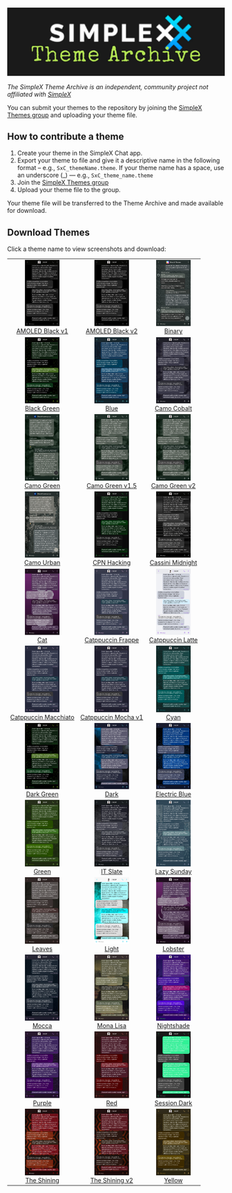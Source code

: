 ![](./resources/SxC_themeBanner06.jpg)

_The SimpleX Theme Archive is an independent, community project not affiliated with [SimpleX](https://simplex.chat)_

You can submit your themes to the repository by joining the [SimpleX Themes group](https://simplex.chat/contact#/?v=2-7&smp=smp%3A%2F%2Fhpq7_4gGJiilmz5Rf-CswuU5kZGkm_zOIooSw6yALRg%3D%40smp5.simplex.im%2FjwFqICow91mcVNxBF2GXXF5Uq4H27goC%23%2F%3Fv%3D1-3%26dh%3DMCowBQYDK2VuAyEAOYs_RwIB67iDC_ORPmBpp-oED4Ric3oYkID4kdkMdGs%253D%26srv%3Djjbyvoemxysm7qxap7m5d5m35jzv5qq6gnlv7s4rsn7tdwwmuqciwpid.onion&data=%7B%22type%22%3A%22group%22%2C%22groupLinkId%22%3A%22jpatHRdLkjwNmbWBc-VWcg%3D%3D%22%7D) and uploading your theme file. 

## How to contribute a theme

1. Create your theme in the SimpleX Chat app. 
2. Export your theme to file and give it a descriptive name in the following format – e.g., `SxC_themeName.theme`. If your theme name has a space, use an underscore (_) — e.g., `SxC_theme_name.theme`
3. Join the [SimpleX Themes group](https://simplex.chat/contact#/?v=2-7&smp=smp%3A%2F%2Fhpq7_4gGJiilmz5Rf-CswuU5kZGkm_zOIooSw6yALR%40smp5.simplex.im%2FjwFqICow91mcVNxBF2GXXF5Uq4H27goC%23%2F%3Fv%3D1-3%26dh%3DMCowBQYDK2VuAyEAOYs_RwIB67iDC_ORPmBpp-oED4Ric3oYkID4kdkMdGs%253D%26srv%3Djjbyvoemxysm7qxap7m5d5m35jzv5qq6gnlv7s4rsn7tdwwmuqciwpid.onion&data=%7B%22type%22%3A%22group%22%2C%22groupLinkId%22%3A%22jpatHRdLkjwNmbWBc-VWcg%3D%3D%22%7D)
4. Upload your theme file to the group.

Your theme file will be transferred to the Theme Archive and made available for download. 

## Download Themes

Click a theme name to view screenshots and download:

|                                                                                                                                            |                                                                                                                                         |                                                                                                                                 |
|:------------------------------------------------------------------------------------------------------------------------------------------:|:---------------------------------------------------------------------------------------------------------------------------------------:|:-------------------------------------------------------------------------------------------------------------------------------:|
| <img src="./screenshots/SxC_AMOLEDblackV201.jpg" width="80"><br>[AMOLED Black v1](./resources/SxC_AMOLEDblackV1_index.md)                  | <img src="./screenshots/SxC_AMOLEDblackV201.jpg" width="80"><br>[AMOLED Black v2](./resources/SxC_AMOLEDblackV2_index.md)                  | <img src="./screenshots/SxC_binary01.jpg" width="80"><br>[Binary](./resources/SxC_binary_index.md)                              |
| <img src="./screenshots/SxC_blackGreen01.jpg" width="80"><br>[Black Green](./resources/SxC_blackGreen_index.md)                            | <img src="./screenshots/SxC_blue01.jpg" width="80"><br>[Blue](./resources/SxC_blue_index.md)                                            | <img src="./screenshots/SxC_camoCobalt01.jpg" width="80"><br>[Camo Cobalt](./resources/SxC_camoCobalt_index.md)                 |
| <img src="./screenshots/SxC_camoGreen01.jpg" width="80"><br>[Camo Green](./resources/SxC_camoGreen_index.md)                               | <img src="./screenshots/SxC_camoGreen-v1_501.jpg" width="80"><br>[Camo Green v1.5](./resources/SxC_camoGreen-v1_index.md)               | <img src="./screenshots/SxC_camoGreen-v201.jpg" width="80"><br>[Camo Green v2](./resources/SxC_camoGreen-v2_index.md)           |
| <img src="./screenshots/SxC_camoUrban01.jpg" width="80"><br>[Camo Urban](./resources/SxC_camoUrban_index.md)                               | <img src="./screenshots/SxC_CPN_HackingV201.jpg" width="80"><br>[CPN Hacking](./resources/SxC_CPN_HackingV2_index.md)                   | <img src="./screenshots/SxC_cassiniMidnight01.jpg" width="80"><br>[Cassini Midnight](./resources/SxC_cassiniMidnight_index.md.) |
| <img src="./screenshots/SxC_cat01.jpg" width="80"><br>[Cat](./resources/SxC_cat_index.md)                                                  | <img src="./screenshots/SxC_catppuccinFrappe01.jpg" width="80"><br>[Catppuccin Frappe](./resources/SxC_catppuccinFrappe_index.md)       | <img src="./screenshots/SxC_catppuccinLatte01.jpg" width="80"><br>[Catppuccin Latte](./resources/SxC_catppuccinLatte_index.md)  |
| <img src="./screenshots/SxC_catppuccinMacchiato01.jpg" width="80"><br>[Catppuccin Macchiato](./resources/SxC_catppuccinMacchiato_index.md) | <img src="./screenshots/SxC_catppuccinMocha-v101.jpg" width="80"><br>[Catppuccin Mocha v1](./resources/SxC_catppuccinMocha-v1_index.md) | <img src="./screenshots/SxC_cyan01.jpg" width="80"><br>[Cyan](./resources/SxC_cyan_index.md)                                    |
| <img src="./screenshots/SxC_darkGreen01.jpg" width="80"><br>[Dark Green](./resources/SxC_darkGreen_index.md)                               | <img src="./screenshots/SxC_dark01.jpg" width="80"><br>[Dark](./resources/SxC_dark_index.md)                                            | <img src="./screenshots/SxC_ElectricBlue01.jpg" width="80"><br>[Electric Blue](./resources/SxC_electricBlue_index.md)           |
| <img src="./screenshots/SxC_green01.jpg" width="80"><br>[Green](./resources/SxC_green_index.md)                                            | <img src="./screenshots/SxC_IT_Slate01.jpg" width="80"><br>[IT Slate](./resources/SxC_IT_Slate_index.md)                                | <img src="./screenshots/SxC_lazySunday01.jpg" width="80"><br>[Lazy Sunday](./resources/SxC_lazySunday_index.md)                 |
| <img src="./screenshots/SxC_leaves01.jpg" width="80"><br>[Leaves](./resources/SxC_leaves_index.md)                                         | <img src="./screenshots/SxC_light01.jpg" width="80"><br>[Light](./resources/SxC_light_index.md)                                         | <img src="./screenshots/SxC_Lobster01.jpg" width="80"><br>[Lobster](./resources/SxC_Lobster_index.md)                           |
| <img src="./screenshots/SxC_mocca01.jpg" width="80"><br>[Mocca](./resources/SxC_mocca_index.md)                                            | <img src="./screenshots/SxC_monaLisa01.jpg" width="80"><br>[Mona Lisa](./resources/SxC_monaLisa_index.md)                               | <img src="./screenshots/SxC_Nightshade01.jpg" width="80"><br>[Nightshade](./resources/SxC_Nightshade_index.md)                  |
| <img src="./screenshots/SxC_purple01.jpg" width="80"><br>[Purple](./resources/SxC_purple_index.md)                                         | <img src="./screenshots/SxC_red01.jpg" width="80"><br>[Red](./resources/SxC_red_index.md)                                               | <img src="./screenshots/SxC_SessionDark01.jpg" width="80"><br>[Session Dark](./resources/SxC_SessionDark_index.md)              |
| <img src="./screenshots/SxC_The_Shining01.jpg" width="80"><br>[The Shining](./resources/SxC_The_Shining_index.md)                          | <img src="./screenshots/SxC_The_Shining-v201.jpg" width="80"><br>[The Shining v2](./resources/SxC_The_Shining-v2_index.md)              | <img src="./screenshots/SxC_yellow01.jpg" width="80"><br>[Yellow](./resources/SxC_yellow_index.md)                              |